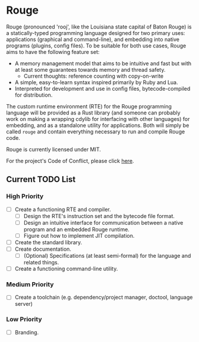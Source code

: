 # Rouge

Rouge (pronounced 'rooj', like the Louisiana state capital of Baton Rouge) is a statically-typed programming language designed for two primary uses: applications (graphical and command-line), and embedding into native programs (plugins, config files). To be suitable for both use cases, Rouge aims to have the following feature set:

 - A memory management model that aims to be intuitive and fast but with at least some guarantees towards memory and thread safety.
	- Current thoughts: reference counting with copy-on-write
 - A simple, easy-to-learn syntax inspired primarily by Ruby and Lua.
 - Interpreted for development and use in config files, bytecode-compiled for distribution.

The custom runtime environment (RTE) for the Rouge programming language will be provided as a Rust library (and someone can probably work on making a wrapping cdylib for interfacing with other languages) for embedding, and as a standalone utility for applications. Both will simply be called `rouge` and contain everything necessary to run and compile Rouge code.

Rouge is currently licensed under MIT.

For the project's Code of Conflict, please click [here](./CONFLICT.md).

## Current TODO List

### High Priority

 - [ ] Create a functioning RTE and compiler.
	- [ ] Design the RTE's instruction set and the bytecode file format.
	- [ ] Design an intuitive interface for communication between a native program and an embedded Rouge runtime.
	- [ ] Figure out how to implement JIT compilation.
 - [ ] Create the standard library.
 - [ ] Create documentation.
	- [ ] (Optional) Specifications (at least semi-formal) for the language and related things.
 - [ ] Create a functioning command-line utility.

### Medium Priority

 - [ ] Create a toolchain (e.g. dependency/project manager, doctool, language server)

### Low Priority

 - [ ] Branding.
